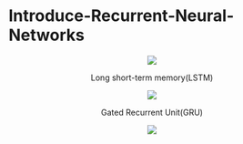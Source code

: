 # Introduce-Recurrent-Neural-Networks





<div align="center">
<img src="https://github.com/wade0125/Introduce-Recurrent-Neural-Networks/blob/main/img/show%20dataset.png">
</div>


<p align="center">Long short-term memory(LSTM)</font></p>


<div align="center">
<img src="https://github.com/wade0125/Introduce-Recurrent-Neural-Networks/blob/main/img/IBM-Stock-Price-Prediction-LSTM.png">
</div>


<p align="center">Gated Recurrent Unit(GRU)</font></p>


<div align="center">
<img src="https://github.com/wade0125/Introduce-Recurrent-Neural-Networks/blob/main/img/IBM-Stock-Price-Prediction-GRU.png">
</div>
 
